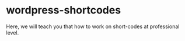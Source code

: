 # wordpress-shortcodes
Here, we will teach you that how to work on short-codes at professional level.
